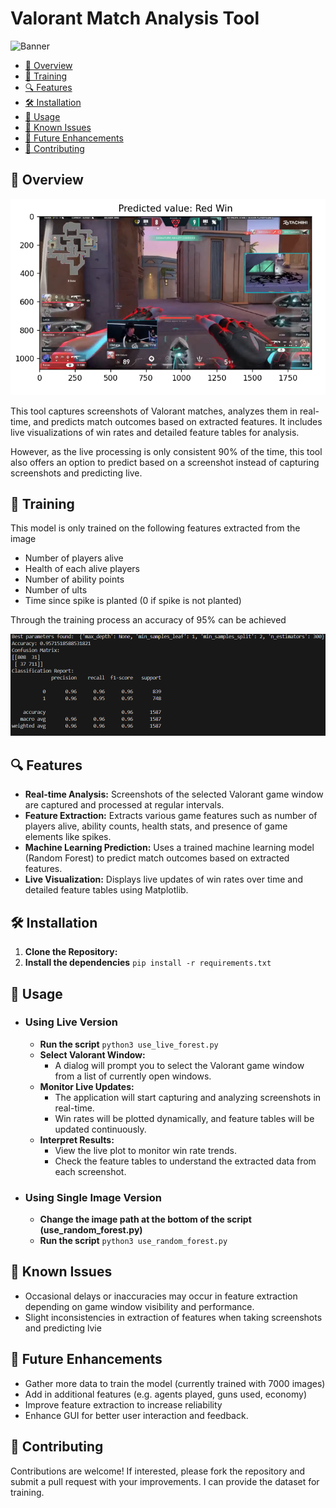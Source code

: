 
<body>

<h1>Valorant Match Analysis Tool</h1>

![Banner](imgs/animation.gif)

<nav>
    <ul>
        <li><a href="#overview">📝 Overview</a></li>
        <li><a href="#training">💪 Training</a></li>
        <li><a href="#features">🔍 Features</a></li>
        <li><a href="#installation">🛠 Installation</a></li>
        <li><a href="#usage">🚀 Usage</a></li>
        <li><a href="#issues">🐛 Known Issues</a></li>
        <li><a href="#future">🔮 Future Enhancements</a></li>
        <li><a href="#contributing">🤝 Contributing</a></li>
    </ul>
</nav>

<section id="overview">
    <h2>📝 Overview</h2>
    
![Banner](imgs/red_win1.png)    
    <p>This tool captures screenshots of Valorant matches, analyzes them in real-time, and predicts match outcomes based on extracted features. It includes live visualizations of win rates and detailed feature tables for analysis.</p>
    <p>However, as the live processing is only consistent 90% of the time, this tool also offers an option to predict based on a screenshot instead of capturing screenshots and predicting live.</p>
</section>

<section id="training">
    <h2>💪 Training</h2>
    <p>This model is only trained on the following features extracted from the image</p>
    <ul>
        <li>Number of players alive</li>
        <li>Health of each alive players</li>
        <li>Number of ability points</li>
        <li>Number of ults</li>
        <li>Time since spike is planted (0 if spike is not planted)</li>
    </ul>
    <p>Through the training process an accuracy of 95% can be achieved</p>
</section>

![Banner](imgs/training_result2.png)

<section id="features">
    <h2>🔍 Features</h2>
    <ul>
        <li><strong>Real-time Analysis:</strong> Screenshots of the selected Valorant game window are captured and processed at regular intervals.</li>
        <li><strong>Feature Extraction:</strong> Extracts various game features such as number of players alive, ability counts, health stats, and presence of game elements like spikes.</li>
        <li><strong>Machine Learning Prediction:</strong> Uses a trained machine learning model (Random Forest) to predict match outcomes based on extracted features.</li>
        <li><strong>Live Visualization:</strong> Displays live updates of win rates over time and detailed feature tables using Matplotlib.</li>
    </ul>
</section>

<section id="installation">
    <h2>🛠 Installation</h2>
    <ol>
        <li><strong>Clone the Repository:</strong><br>
        <li>
            <strong>Install the dependencies</strong>
            <code>pip install -r requirements.txt</code>
        </li>
    </ol>
</section>

<section id="usage">
    <h2>🚀 Usage</h2>
    <ul>
        <li>
            <h3>Using Live Version</h3>
            <ul>
                <li>
                    <strong>Run the script</strong>
                    <code>python3 use_live_forest.py</code>
                </li>
                <li><strong>Select Valorant Window:</strong><br>
                    <ul>
                        <li>A dialog will prompt you to select the Valorant game window from a list of currently open windows.</li>
                    </ul>
                </li>
                <li><strong>Monitor Live Updates:</strong><br>
                    <ul>
                        <li>The application will start capturing and analyzing screenshots in real-time.</li>
                        <li>Win rates will be plotted dynamically, and feature tables will be updated continuously.</li>
                    </ul>
                </li>
                <li><strong>Interpret Results:</strong><br>
                    <ul>
                        <li>View the live plot to monitor win rate trends.</li>
                        <li>Check the feature tables to understand the extracted data from each screenshot.</li>
                    </ul>
                </li>
            </ul>
        </li>
        <li>
            <h3>Using Single Image Version</h3>
            <ul>
                <li>
                    <strong>Change the image path at the bottom of the script (use_random_forest.py)</strong>
                </li>
                <li>
                    <strong>Run the script</strong>
                    <code>python3 use_random_forest.py</code>
                </li>
        </li>
    </ul>
</section>

<section id="issues">
    <h2>🐛 Known Issues</h2>
    <ul>
        <li>Occasional delays or inaccuracies may occur in feature extraction depending on game window visibility and performance.</li>
        <li>Slight inconsistencies in extraction of features when taking screenshots and predicting lvie</li>
    </ul>
</section>

<section id="future">
    <h2>🔮 Future Enhancements</h2>
    <ul>
        <li>Gather more data to train the model (currently trained with 7000 images)</li>
        <li>Add in additional features (e.g. agents played, guns used, economy)</li>
        <li>Improve feature extraction to increase reliability</li>
        <li>Enhance GUI for better user interaction and feedback.</li>
    </ul>
</section>

<section id="contributing">
    <h2>🤝 Contributing</h2>
    <p>Contributions are welcome! If interested, please fork the repository and submit a pull request with your improvements. I can provide the dataset for training.</p>
</section>

</body>
</html>
